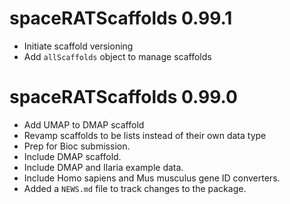 # spaceRATScaffolds 0.99.1

* Initiate scaffold versioning
* Add `allScaffolds` object to manage scaffolds

# spaceRATScaffolds 0.99.0

* Add UMAP to DMAP scaffold
* Revamp scaffolds to be lists instead of their own data type
* Prep for Bioc submission.
* Include DMAP scaffold.
* Include DMAP and Ilaria example data.
* Include Homo sapiens and Mus musculus gene ID converters.
* Added a `NEWS.md` file to track changes to the package.
